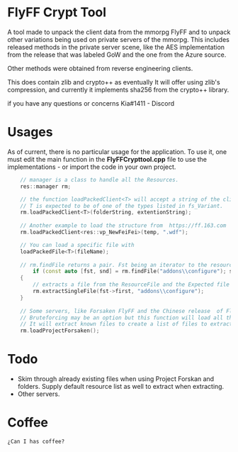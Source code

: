 ﻿# FlyFF Crypt Tool

A tool made to unpack the client data from the mmorpg FlyFF and to unpack other variations being used on private servers of the mmorpg. This includes released methods in the private server scene, like the AES implementation from the release that was labeled GoW and the one from the Azure source.

Other methods were obtained from reverse engineering clients.

This does contain zlib  and crypto++ as eventually It will offer using zlib's compression, and currently it implements sha256 from the crypto++ library.

if you have any questions or concerns
	Kia#1411 - Discord
	

# Usages
As of current, there is no particular usage for the application. To use it, one must edit the main function in the **FlyFFCrypttool.cpp** file to use the implementations - or import the code in your own project.

```cpp
	// manager is a class to handle all the Resources.
	res::manager rm; 

	// the function loadPackedClient<T> will accept a string of the clients location and the extention string in which to unpack. 
	// T is expected to be of one of the types listed in fs_Variant.
	rm.loadPackedClient<T>(folderString, extentionString);
	
	// Another example to load the structure from  https://ff.163.com
	rm.loadPackedClient<res::vp_NewFeiFei>(temp, ".wdf");

	// You can load a specific file with
	loadPackedFile<T>(fileName);
	
	// rm.findFile returns a pair. Fst being an iterator to the resource that contains the file and snd being a boolean to determine whether or not it was found.
		if (const auto [fst, snd] = rm.findFile("addons\\configure"); snd)
	{
		// extracts a file from the ResourceFile and the Expected file
		rm.extractSingleFile(fst->first, "addons\\configure");
	}	
	
	// Some servers, like Forsaken FlyFF and the Chinese release  of FlyFF (newFeiFei), will hash the filename strings. 
	// Bruteforcing may be an option but this function will load all the .fast files from Forskane Flyff.
	// It will extract known files to create a list of files to extract. (using their spec_item/mdlobj/etc to extract)
	rm.loadProjectForsaken();

```

# Todo

- Skim through already existing files when using Project Forskan and folders. Supply default resource list as well to extract when extracting.
- Other servers.
	

# Coffee
	¿Can I has coffee?
